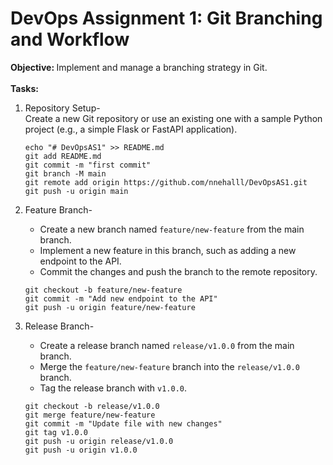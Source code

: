 # DevOps Assignment 1: Git Branching and Workflow

<b>Objective: </b> Implement and manage a branching strategy in Git.<br>
<br>
<b>Tasks:</b><br>
1. Repository Setup-<br>
    Create a new Git repository or use an existing one with a sample Python project (e.g., a simple Flask or FastAPI application).<br>
    ```git
    echo "# DevOpsAS1" >> README.md
    git add README.md
    git commit -m "first commit"
    git branch -M main
    git remote add origin https://github.com/nnehalll/DevOpsAS1.git
    git push -u origin main
    ```

2. Feature Branch- <br>
    - Create a new branch named <code>feature/new-feature</code> from the main branch.
    - Implement a new feature in this branch, such as adding a new endpoint to the API.
    - Commit the changes and push the branch to the remote repository.<br>
    ```git
    git checkout -b feature/new-feature
    git commit -m "Add new endpoint to the API"
    git push -u origin feature/new-feature
    ```

3. Release Branch-<br>
    - Create a release branch named <code>release/v1.0.0</code> from the main branch.
    - Merge the <code>feature/new-feature</code> branch into the <code>release/v1.0.0</code> branch.
    - Tag the release branch with <code>v1.0.0</code>.
    ```git
    git checkout -b release/v1.0.0
    git merge feature/new-feature
    git commit -m "Update file with new changes"
    git tag v1.0.0
    git push -u origin release/v1.0.0
    git push -u origin v1.0.0
    ```
